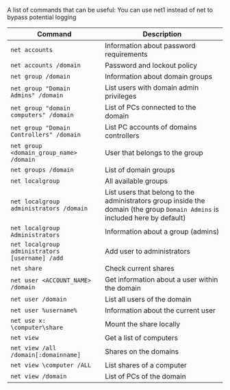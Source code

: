 A list of commands that can be useful: You can use net1 instead of net to bypass potential logging

|**Command**|**Description**|
|---|---|
|`net accounts`|Information about password requirements|
|`net accounts /domain`|Password and lockout policy|
|`net group /domain`|Information about domain groups|
|`net group "Domain Admins" /domain`|List users with domain admin privileges|
|`net group "domain computers" /domain`|List of PCs connected to the domain|
|`net group "Domain Controllers" /domain`|List PC accounts of domains controllers|
|`net group <domain_group_name> /domain`|User that belongs to the group|
|`net groups /domain`|List of domain groups|
|`net localgroup`|All available groups|
|`net localgroup administrators /domain`|List users that belong to the administrators group inside the domain (the group `Domain Admins` is included here by default)|
|`net localgroup Administrators`|Information about a group (admins)|
|`net localgroup administrators [username] /add`|Add user to administrators|
|`net share`|Check current shares|
|`net user <ACCOUNT_NAME> /domain`|Get information about a user within the domain|
|`net user /domain`|List all users of the domain|
|`net user %username%`|Information about the current user|
|`net use x: \computer\share`|Mount the share locally|
|`net view`|Get a list of computers|
|`net view /all /domain[:domainname]`|Shares on the domains|
|`net view \computer /ALL`|List shares of a computer|
|`net view /domain`|List of PCs of the domain|